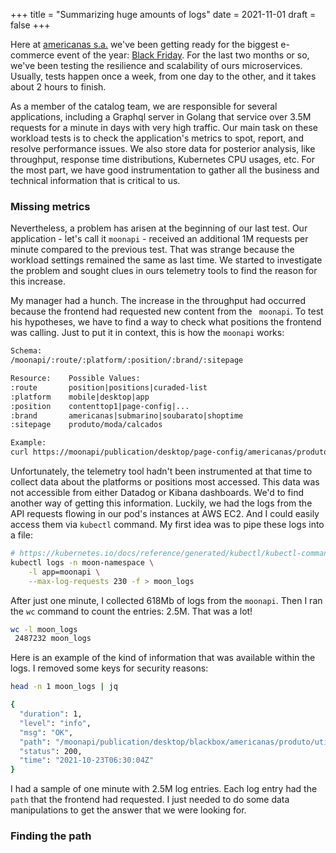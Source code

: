 +++
title = "Summarizing huge amounts of logs"
date = 2021-11-01
draft = false
+++

Here at [americanas s.a.](https://www.americanas.com.br/) we've been getting
ready for the biggest e-commerce event of the year: [Black
Friday](https://en.wikipedia.org/wiki/Black_Friday_(shopping)). For the last two
months or so, we've been testing the resilience and scalability of ours
microservices. Usually, tests happen once a week, from one day to the other, and
it takes about 2 hours to finish.

As a member of the catalog team, we are responsible for several applications,
including a Graphql server in Golang that service over 3.5M requests for a
minute in days with very high traffic. Our main task on these workload tests is
to check the application's metrics to spot, report, and resolve performance
issues. We also store data for posterior analysis, like throughput, response
time distributions, Kubernetes CPU usages, etc. For the most part, we have good
instrumentation to gather all the business and technical information that is
critical to us.

### Missing metrics

Nevertheless, a problem has arisen at the beginning of our last test. Our
application - let's call it `moonapi` - received an additional 1M requests per
minute compared to the previous test. That was strange because the workload
settings remained the same as last time. We started to investigate the problem
and sought clues in ours telemetry tools to find the reason for this increase.

My manager had a hunch. The increase in the throughput had occurred because the
frontend had requested new content from the ` moonapi`. To test his hypotheses,
we have to find a way to check what positions the frontend was calling. Just to
put it in context, this is how the `moonapi` works:

```txt
Schema:
/moonapi/:route/:platform/:position/:brand/:sitepage

Resource:    Possible Values:
:route       position|positions|curaded-list
:platform    mobile|desktop|app
:position    contenttop1|page-config|...
:brand       americanas|submarino|soubarato|shoptime
:sitepage    produto/moda/calcados

Example:
curl https://moonapi/publication/desktop/page-config/americanas/produto/moda
```

Unfortunately, the telemetry tool hadn't been instrumented at that time to
collect data about the platforms or positions most accessed. This data was not
accessible from either Datadog or Kibana dashboards. We'd to find another way of
getting this information. Luckily, we had the logs from the API requests flowing
in our pod's instances at AWS EC2. And I could easily access them via `kubectl`
command. My first idea was to pipe these logs into a file:

```sh
# https://kubernetes.io/docs/reference/generated/kubectl/kubectl-commands#logs
kubectl logs -n moon-namespace \
    -l app=moonapi \
    --max-log-requests 230 -f > moon_logs
```

After just one minute, I collected 618Mb of logs from the `moonapi`. Then I ran
the `wc` command to count the entries: 2.5M. That was a lot!

```sh
wc -l moon_logs
 2487232 moon_logs
```

Here is an example of the kind of information that was available within the
logs. I removed some keys for security reasons:

```sh
head -n 1 moon_logs | jq

{
  "duration": 1,
  "level": "info",
  "msg": "OK",
  "path": "/moonapi/publication/desktop/blackbox/americanas/produto/utilidades-domesticas/lavanderia/varal",
  "status": 200,
  "time": "2021-10-23T06:30:04Z"
}
```

I had a sample of one minute with 2.5M log entries. Each log entry had the `path`
that the frontend had requested. I just needed to do some data manipulations to
get the answer that we were looking for.

### Finding the path
